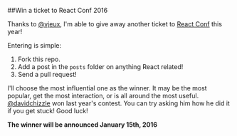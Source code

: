 ##Win a ticket to React Conf 2016

Thanks to [@vjeux](http://twitter.com/vjeux), I'm able to give away another ticket to [React Conf](http://conf.reactjs.com) this year!

Entering is simple:

1. Fork this repo.
2. Add a post in the `posts` folder on anything React related!
3. Send a pull request!

I'll choose the most influential one as the winner. It may be the most popular, get the most interaction, or is all around the most useful.
[@davidchizzle](http://twitter.com/davidchizzle) won last year's contest. You can try asking him how he did it if you get stuck! Good luck!

**The winner will be announced January 15th, 2016**
